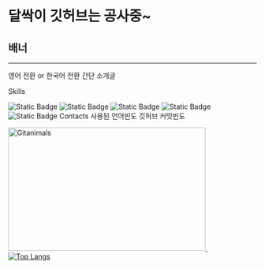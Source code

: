 # 달싹이 깃허브는 공사중~
## 배너
---
영어 전환 or 한국어 전환
간단 소개글

Skills

![Static Badge](https://img.shields.io/badge/C-A8B9CC?style=plastic&logo=C&logoColor=ffffff)
![Static Badge](https://img.shields.io/badge/C%2B%2B-00599C?style=plastic&logo=C%2B%2B&logoColor=ffffff)
![Static Badge](https://img.shields.io/badge/C%23-black?style=plastic)
![Static Badge](https://img.shields.io/badge/Python-3776AB?style=plastic&logo=Python&logoColor=ffffff)<br>
![Static Badge](https://img.shields.io/badge/Unity-black?style=plastic&logo=Unity&logoColor=ffffff)
Contacts
사용된 언어빈도
깃허브 커밋빈도

<a href="https://github.com/devxb/gitanimals">
  <img src="https://render.gitanimals.org/farms/j1sung" width="400" height="250" alt="Gitanimals"/>
</a>
&nbsp;&nbsp;&nbsp;&nbsp;
<a href="https://github.com/j1sung">
  <img src="https://github-readme-stats.vercel.app/api/top-langs/?username=j1sung&layout=compact" alt="Top Langs"/>
</a>
